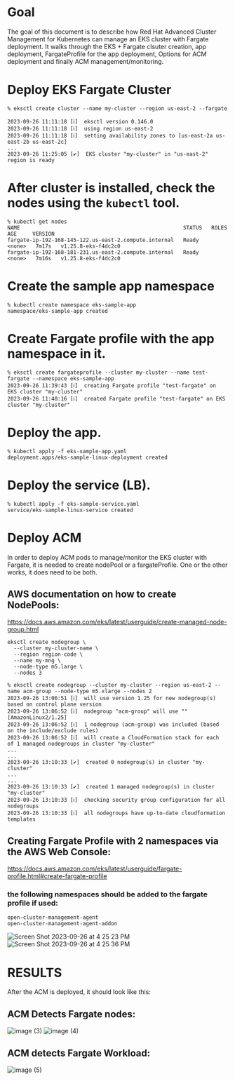 # Goal
The goal of this document is to describe how Red Hat Advanced Cluster Management for Kubernetes can manage an EKS cluster with Fargate deployment.
It walks through the EKS + Fargate clsuter creation, app deployment, FargateProfile for the app deployment, Options for ACM deployment and finally ACM management/monitoring.

# Deploy EKS Fargate Cluster

```
% eksctl create cluster --name my-cluster --region us-east-2 --fargate

2023-09-26 11:11:18 [ℹ]  eksctl version 0.146.0
2023-09-26 11:11:18 [ℹ]  using region us-east-2
2023-09-26 11:11:18 [ℹ]  setting availability zones to [us-east-2a us-east-2b us-east-2c]
...
2023-09-26 11:25:05 [✔]  EKS cluster "my-cluster" in "us-east-2" region is ready
```

# After cluster is installed, check the nodes using the `kubectl` tool.

```
% kubectl get nodes
NAME                                                    STATUS   ROLES    AGE     VERSION
fargate-ip-192-168-145-122.us-east-2.compute.internal   Ready    <none>   7m17s   v1.25.8-eks-f4dc2c0
fargate-ip-192-168-181-231.us-east-2.compute.internal   Ready    <none>   7m16s   v1.25.8-eks-f4dc2c0
```
# Create the sample app namespace
```
% kubectl create namespace eks-sample-app
namespace/eks-sample-app created
```

# Create Fargate profile with the app namespace in it.
```
% eksctl create fargateprofile --cluster my-cluster --name test-fargate --namespace eks-sample-app         
2023-09-26 11:39:43 [ℹ]  creating Fargate profile "test-fargate" on EKS cluster "my-cluster"
2023-09-26 11:40:16 [ℹ]  created Fargate profile "test-fargate" on EKS cluster "my-cluster"
```

# Deploy the app.
```
% kubectl apply -f eks-sample-app.yaml 
deployment.apps/eks-sample-linux-deployment created
```

# Deploy the service (LB).
```
% kubectl apply -f eks-sample-service.yaml
service/eks-sample-linux-service created
```
# Deploy ACM
In order to deploy ACM pods to manage/monitor the EKS cluster with Fargate, it is needed to create nodePool or a fargateProfile. 
One or the other works, it does need to be both.

## AWS documentation on how to create NodePools:
https://docs.aws.amazon.com/eks/latest/userguide/create-managed-node-group.html
```
eksctl create nodegroup \
  --cluster my-cluster-name \
  --region region-code \
  --name my-mng \
  --node-type m5.large \
  --nodes 3
```
```
% eksctl create nodegroup --cluster my-cluster --region us-east-2 --name acm-group --node-type m5.xlarge --nodes 2
2023-09-26 13:06:51 [ℹ]  will use version 1.25 for new nodegroup(s) based on control plane version
2023-09-26 13:06:52 [ℹ]  nodegroup "acm-group" will use "" [AmazonLinux2/1.25]
2023-09-26 13:06:52 [ℹ]  1 nodegroup (acm-group) was included (based on the include/exclude rules)
2023-09-26 13:06:52 [ℹ]  will create a CloudFormation stack for each of 1 managed nodegroups in cluster "my-cluster"
...
...
2023-09-26 13:10:33 [✔]  created 0 nodegroup(s) in cluster "my-cluster"
...
...
2023-09-26 13:10:33 [✔]  created 1 managed nodegroup(s) in cluster "my-cluster"
2023-09-26 13:10:33 [ℹ]  checking security group configuration for all nodegroups
2023-09-26 13:10:33 [ℹ]  all nodegroups have up-to-date cloudformation templates
```

## Creating Fargate Profile with 2 namespaces via the AWS Web Console:
https://docs.aws.amazon.com/eks/latest/userguide/fargate-profile.html#create-fargate-profile

### the following namespaces should be added to the fargate profile if used:
```
open-cluster-management-agent
open-cluster-management-agent-addon
```
![Screen Shot 2023-09-26 at 4 25 23 PM](https://github.com/renatoppuccini/fargate/assets/1215178/8df350c2-7792-4d71-8240-45ef3637a07c)
![Screen Shot 2023-09-26 at 4 25 36 PM](https://github.com/renatoppuccini/fargate/assets/1215178/dae98d61-92bb-4471-a582-032ba5ea10b6)


# RESULTS
After the ACM is deployed, it should look like this:
## ACM Detects Fargate nodes:
![image (3)](https://github.com/renatoppuccini/fargate/assets/1215178/43b6e51c-c7b8-4bea-9112-dba3b97826c9)
![image (4)](https://github.com/renatoppuccini/fargate/assets/1215178/dcdaa06b-6b81-40d9-b90b-c06cd3aff998)

## ACM detects Fargate Workload:
![image (5)](https://github.com/renatoppuccini/fargate/assets/1215178/22b6be12-eae7-4130-9699-57fdc47d4962)

